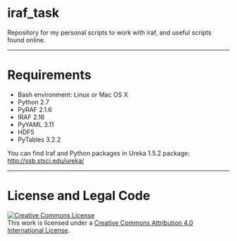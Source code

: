 # iraf_task

Repository for my personal scripts to work with iraf, and useful scripts found online.

___
# Requirements

- Bash environment: Linux or Mac OS X
- Python 2.7
- PyRAF 2.1.6
- IRAF 2.16
- PyYAML 3.11
- HDF5
- PyTables 3.2.2

You can find Iraf and Python packages in Ureka 1.5.2 package: http://ssb.stsci.edu/ureka/

___
# License and Legal Code

<a rel="license" href="http://creativecommons.org/licenses/by/4.0/"><img alt="Creative Commons License" style="border-width:0" src="https://i.creativecommons.org/l/by/4.0/88x31.png" /></a><br />This work is licensed under a <a rel="license" href="http://creativecommons.org/licenses/by/4.0/">Creative Commons Attribution 4.0 International License</a>.
